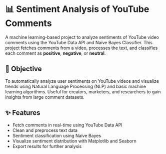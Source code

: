 # 📊 Sentiment Analysis of YouTube Comments

A machine learning-based project to analyze sentiments of YouTube video comments using the YouTube Data API and Naïve Bayes Classifier. This project fetches comments from a video, processes the text, and classifies each comment as **positive**, **negative**, or **neutral**.

## 🧠 Objective

To automatically analyze user sentiments on YouTube videos and visualize trends using Natural Language Processing (NLP) and basic machine learning algorithms. Useful for creators, marketers, and researchers to gain insights from large comment datasets.

## ✨ Features

- Fetch comments in real-time using YouTube Data API
- Clean and preprocess text data
- Sentiment classification using Naïve Bayes
- Visualize sentiment distribution with Matplotlib and Seaborn
- Export results for further analysis


